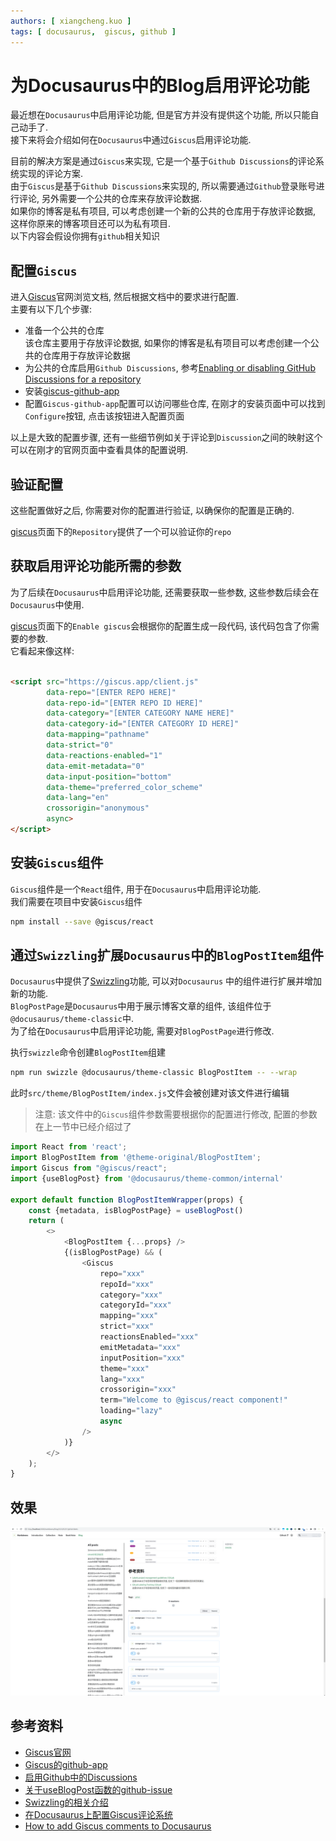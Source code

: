 ```yaml
---
authors: [ xiangcheng.kuo ]
tags: [ docusaurus,  giscus, github ]
---
```


# 为Docusaurus中的Blog启用评论功能

最近想在`Docusaurus`中启用评论功能, 但是官方并没有提供这个功能, 所以只能自己动手了.<br/>
接下来将会介绍如何在`Docusaurus`中通过`Giscus`启用评论功能.

<!--truncate-->

目前的解决方案是通过`Giscus`来实现, 它是一个基于`Github Discussions`的评论系统实现的评论方案.<br/>
由于`Giscus`是基于`Github Discussions`来实现的, 所以需要通过`Github`登录账号进行评论,
另外需要一个公共的仓库来存放评论数据.<br/>
如果你的博客是私有项目, 可以考虑创建一个新的公共的仓库用于存放评论数据, 这样你原来的博客项目还可以为私有项目.<br/>
以下内容会假设你拥有`github`相关知识<br/>

## 配置`Giscus`

进入[Giscus](https://giscus.app/)官网浏览文档, 然后根据文档中的要求进行配置.<br/>
主要有以下几个步骤:

- 准备一个公共的仓库
  <br/>该仓库主要用于存放评论数据, 如果你的博客是私有项目可以考虑创建一个公共的仓库用于存放评论数据
- 为公共的仓库启用`Github Discussions`,
  参考[Enabling or disabling GitHub Discussions for a repository](https://docs.github.com/en/repositories/managing-your-repositorys-settings-and-features/enabling-features-for-your-repository/enabling-or-disabling-github-discussions-for-a-repository)
- 安装[giscus-github-app](https://github.com/apps/giscus)
- 配置`Giscus-github-app`配置可以访问哪些仓库, 在刚才的安装页面中可以找到`Configure`按钮, 点击该按钮进入配置页面

以上是大致的配置步骤, 还有一些细节例如关于评论到`Discussion`之间的映射这个可以在刚才的官网页面中查看具体的配置说明.<br/>

## 验证配置

这些配置做好之后, 你需要对你的配置进行验证, 以确保你的配置是正确的.<br/>

[giscus](https://giscus.app/)页面下的`Repository`提供了一个可以验证你的`repo`

## 获取启用评论功能所需的参数

为了后续在`Docusaurus`中启用评论功能, 还需要获取一些参数, 这些参数后续会在`Docusaurus`中使用.<br/>

[giscus](https://giscus.app/)页面下的`Enable giscus`会根据你的配置生成一段代码, 该代码包含了你需要的参数.<br/>
它看起来像这样:

```html

<script src="https://giscus.app/client.js"
		data-repo="[ENTER REPO HERE]"
		data-repo-id="[ENTER REPO ID HERE]"
		data-category="[ENTER CATEGORY NAME HERE]"
		data-category-id="[ENTER CATEGORY ID HERE]"
		data-mapping="pathname"
		data-strict="0"
		data-reactions-enabled="1"
		data-emit-metadata="0"
		data-input-position="bottom"
		data-theme="preferred_color_scheme"
		data-lang="en"
		crossorigin="anonymous"
		async>
</script>
```

## 安装`Giscus`组件

`Giscus`组件是一个`React`组件, 用于在`Docusaurus`中启用评论功能.<br/>
我们需要在项目中安装`Giscus`组件

```bash
npm install --save @giscus/react
```

## 通过`Swizzling`扩展`Docusaurus`中的`BlogPostItem`组件

`Docusaurus`中提供了[Swizzling](https://docusaurus.io/docs/swizzling)功能, 可以对`Docusaurus`
中的组件进行扩展并增加新的功能.<br/>
`BlogPostPage`是`Docusaurus`中用于展示博客文章的组件, 该组件位于`@docusaurus/theme-classic`中.<br/>
为了给在`Docusaurus`中启用评论功能, 需要对`BlogPostPage`进行修改.<br/>

执行`swizzle`命令创建`BlogPostItem`组建

```bash
npm run swizzle @docusaurus/theme-classic BlogPostItem -- --wrap
```

此时`src/theme/BlogPostItem/index.js`文件会被创建对该文件进行编辑

> 注意: 该文件中的`Giscus`组件参数需要根据你的配置进行修改, 配置的参数在上一节中已经介绍过了

```typescript jsx title="src/theme/BlogPostItem/index.js"
import React from 'react';
import BlogPostItem from '@theme-original/BlogPostItem';
import Giscus from "@giscus/react";
import {useBlogPost} from '@docusaurus/theme-common/internal'

export default function BlogPostItemWrapper(props) {
	const {metadata, isBlogPostPage} = useBlogPost()
	return (
		<>
			<BlogPostItem {...props} />
			{(isBlogPostPage) && (
				<Giscus
					repo="xxx"
					repoId="xxx"
					category="xxx"
					categoryId="xxx"
					mapping="xxx"
					strict="xxx"
					reactionsEnabled="xxx"
					emitMetadata="xxx"
					inputPosition="xxx"
					theme="xxx"
					lang="xxx"
					crossorigin="xxx"
					term="Welcome to @giscus/react component!"
					loading="lazy"
					async
				/>
			)}
		</>
	);
}
```

## 效果

![enable-comment-in-docusaurus.png](enable-comment-in-docusaurus.png)

## 参考资料

- [Giscus官网](https://giscus.app/)
- [Giscus的github-app](https://github.com/apps/giscus)
- [启用Github中的Discussions](https://docs.github.com/en/repositories/managing-your-repositorys-settings-and-features/enabling-features-for-your-repository/enabling-or-disabling-github-discussions-for-a-repository)
- [关于useBlogPost函数的github-issue](https://github.com/facebook/docusaurus/issues/7759)
- [Swizzling的相关介绍](https://docusaurus.io/docs/swizzling)
- [在Docusaurus上配置Giscus评论系统](https://www.wjwei.blog/docs/Potpourri/giscus-docusaurus)
- [How to add Giscus comments to Docusaurus](https://m19v.github.io/blog/how-to-add-giscus-to-docusaurus)